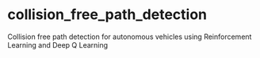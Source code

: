 # collision_free_path_detection
Collision free path detection for autonomous vehicles using Reinforcement Learning and Deep Q Learning
